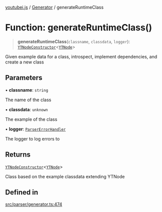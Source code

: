 [youtubei.js](../../../README.md) / [Generator](../README.md) / generateRuntimeClass

# Function: generateRuntimeClass()

> **generateRuntimeClass**(`classname`, `classdata`, `logger`): [`YTNodeConstructor`](../../Helpers/interfaces/YTNodeConstructor.md)\<[`YTNode`](../../Helpers/classes/YTNode.md)\>

Given example data for a class, introspect, implement dependencies, and create a new class

## Parameters

• **classname**: `string`

The name of the class

• **classdata**: `unknown`

The example of the class

• **logger**: [`ParserErrorHandler`](../../Parser/type-aliases/ParserErrorHandler.md)

The logger to log errors to

## Returns

[`YTNodeConstructor`](../../Helpers/interfaces/YTNodeConstructor.md)\<[`YTNode`](../../Helpers/classes/YTNode.md)\>

Class based on the example classdata extending YTNode

## Defined in

[src/parser/generator.ts:474](https://github.com/LuanRT/YouTube.js/blob/e54e499ff553dab51e6d9d1aebc090b50fec29ba/src/parser/generator.ts#L474)
